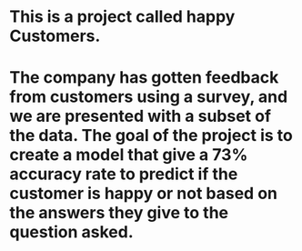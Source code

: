 # This is a project called happy Customers. 
# The company has gotten feedback from customers using a survey, and we are presented with a subset of the data. The goal of the project is to create a model that give a 73% accuracy rate to predict if the customer is happy or not based on the answers they give to the question asked.
